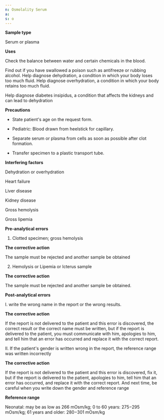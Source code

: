 ```yaml
---
n: Osmolality Serum
a: 
s: o
---
```



__Sample type__

Serum or plasma

__Uses__

Check the balance between water and certain chemicals in the blood.

Find out if you have swallowed a poison such as antifreeze or rubbing alcohol. Help diagnose dehydration, a condition in which your body loses too much fluid. Help diagnose overhydration, a condition in which your body retains too much fluid.

Help diagnose diabetes insipidus, a condition that affects the kidneys and can lead to dehydration

__Precautions__ 

- State patient's age on the request form.

- Pediatric: Blood drawn from heelstick for capillary. 

- Separate serum or plasma from cells as soon as possible after clot formation. 

- Transfer specimen to a plastic transport tube.

__Interfering factors__

Dehydration or overhydration

Heart failure

Liver disease

Kidney disease

Gross hemolysis

Gross lipemia

__Pre-analytical errors__

1.	Clotted specimen; gross hemolysis

__The corrective action__

The sample must be rejected and another sample be obtained


2.	Hemolysis or Lipemia or Icterus sample

__The corrective action__

 The sample must be rejected and another sample be obtained.

__Post-analytical errors__

I.	write the wrong name in the report or the wrong results.

__The corrective action__

If the report is not delivered to the patient and this error is discovered, the correct result or the correct name must be written, but if the report is delivered to the patient, you must communicate with him, apologies to him, and tell him that an error has occurred and replace it with the correct report.

II.	If the patient's gender is written wrong in the report, the reference range was written incorrectly

__The corrective action__

If the report is not delivered to the patient and this error is discovered, fix it, but if the report is delivered to the patient, apologies to him, tell him that an error has occurred, and replace it with the correct report. And next time, be careful when you write down the gender and reference range

__Reference range__

Neonatal: may be as low as 266 mOsm/kg; 0 to 60 years: 275−295 mOsm/kg; 61 years and older: 280−301 mOsm/kg